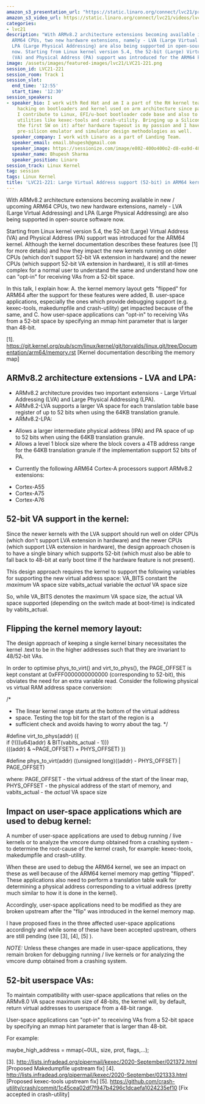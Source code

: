 ```yaml
---
amazon_s3_presentation_url: "https://static.linaro.org/connect/lvc21/presentations/lvc21-221.pdf"
amazon_s3_video_url: https://static.linaro.org/connect/lvc21/videos/lvc21-221.mp4
categories:
- lvc21
description: "With ARMv8.2 architecture extensions becoming available in new / upcoming
  ARM64 CPUs, two new hardware extensions, namely - LVA (Large Virtual Addressing) and
  LPA (Large Physical Addressing) are also being supported in open-source software
  now. Starting from Linux kernel version 5.4, the 52-bit (Large) Virtual Address
  (VA) and Physical Address (PA) support was introduced for the ARM64 kernel."
image: /assets/images/featured-images/lvc21/LVC21-221.png
session_id: LVC21-221
session_room: Track 1
session_slot:
  end_time: '12:55'
  start_time: '12:30'
session_speakers:
- speaker_bio: I work with Red Hat and am I a part of the RH kernel team. I have been
    hacking on bootloaders and kernel used on arm architecture since past 13 years.
    I contribute to Linux, EFI/u-boot bootloader code base and also to user-space
    utilities like kexec-tools and crash-utility. Bringing up a Silicon (i.e. running
    the first SW on it) after hardware tapeout is my passion and I have interest in
    pre-silicon emulator and simulator design methodologies as well.
  speaker_company: I work with Linaro as a part of Landing Team.
  speaker_email: email.bhupesh@gmail.com
  speaker_image: https://sessionize.com/image/e802-400o400o2-d8-ea9d-4893-899f-7a7fdd8a70c6.1cecfc8a-f418-498b-b391-100bb987976a.jpg
  speaker_name: Bhupesh Sharma
  speaker_position: Linaro
session_track: Linux Kernel
tag: session
tags: Linux Kernel
title: 'LVC21-221: Large Virtual Address support (52-bit) in ARM64 kernel'
---
```


With ARMv8.2 architecture extensions becoming available in new / upcoming ARM64 CPUs, two new hardware extensions, namely - LVA (Large Virtual Addressing)
and LPA (Large Physical Addressing) are also being supported in open-source software now.

Starting from Linux kernel version 5.4, the 52-bit (Large) Virtual Address (VA) and Physical Address (PA) support was introduced for the ARM64
kernel. Although the kernel documentation describes these features (see [1] for more details) and how they impact the new kernels running on older CPUs (which don't support 52-bit VA extension in hardware) and the newer CPUs (which support 52-bit VA extension in hardware), it is still at-times complex for a normal user to understand the same and understand how one can "opt-in" for receiving VAs from a 52-bit space.

In this talk, I explain how:
A. the kernel memory layout gets "flipped" for ARM64 after the support for these features were added,
B. user-space applications, especially the ones which provide debugging support (e.g. kexec-tools, makedumpfile and crash-utility) get impacted because of the same, and
C. how user-space applications can "opt-in" to receiving VAs from a 52-bit space by specifying an mmap hint parameter that is larger than 48-bit.

[1]. https://git.kernel.org/pub/scm/linux/kernel/git/torvalds/linux.git/tree/Documentation/arm64/memory.rst [Kernel documentation describing the memory map] 

ARMv8.2 architecture extensions - LVA and LPA:
--------------------------------------------------------------

* ARMv8.2 architecture provides two important extensions - Large Virtual Addressing (LVA) and Large Physical Addressing (LPA).
* ARMv8.2-LVA supports a larger VA space for each translation table base register of up to 52 bits when using the 64KB translation granule.
* ARMv8.2-LPA:
- Allows a larger intermediate physical address (IPA) and PA space of up to 52 bits when using the 64KB translation granule.
- Allows a level 1 block size where the block covers a 4TB address range for the 64KB translation granule if the implementation support 52 bits of PA.

* Currently the following ARM64 Cortex-A processors support ARMv8.2 extensions:
- Cortex-A55
- Cortex-A75
- Cortex-A76

52-bit VA support in the kernel:
-----------------------------------------
Since the newer kernels with the LVA support should run well on older CPUs (which don't support LVA extension in hardware) and the newer CPUs (which support LVA extension in hardware), the design approach chosen is to have a single binary which supports 52-bit (which must also be able to fall back to 48-bit at early boot time if the hardware feature is not present).

This design approach requires the kernel to support the following variables for supporting the new virtual address space:
VA_BITS		constant	the *maximum* VA space size
vabits_actual	variable	the *actual* VA space size

So, while VA_BITS denotes the maximum VA space size, the actual VA space supported (depending on the switch made at boot-time) is indicated by vabits_actual.

Flipping the kernel memory layout:
----------------------------------------------
The design approach of keeping a single kernel binary necessitates the kernel .text to be in the higher addresses such that they are invariant to 48/52-bit VAs. 

In order to optimise phys_to_virt() and virt_to_phys(), the PAGE_OFFSET is kept constant at 0xFFF0000000000000 (corresponding to 52-bit),
this obviates the need for an extra variable read.  Consider the following physical vs virtual RAM address space conversion:

/*
 * The linear kernel range starts at the bottom of the virtual address
 * space. Testing the top bit for the start of the region is a
 * sufficient check and avoids having to worry about the tag.
 */

#define virt_to_phys(addr) ({					\
	if (!(((u64)addr) & BIT(vabits_actual - 1)))		\
		(((addr) & ~PAGE_OFFSET) + PHYS_OFFSET)
})

#define phys_to_virt(addr) ((unsigned long)((addr) - PHYS_OFFSET) | PAGE_OFFSET)

where:
 PAGE_OFFSET - the virtual address of the start of the linear map,
 PHYS_OFFSET - the physical address of the start of memory, and
 vabits_actual - the *actual* VA space size

Impact on user-space applications which are used to debug kernel:
-----------------------------------------------------------------------------------------
A number of user-space applications are used to debug running / live kernels or to analyze the vmcore dump obtained from a crashing system - to determine
the root-cause of the kernel crash, for example: kexec-tools, makedumpfile and crash-utility.

When these are used to debug the ARM64 kernel, we see an impact on these as well because of the ARM64 kernel memory map getting "flipped". These applications also need to perform a translation table walk for determining a physical address corresponding to a virtual address (pretty much similar to how it is done in the kernel).

Accordingly, user-space applications need to be modified as they are broken upstream after the "flip" was introduced in the kernel memory map.

I have proposed fixes in the three affected user-space applications accordingly and while some of these have been accepted upstream, others are still pending
(see [3], [4], [5] ).

*NOTE:* Unless these changes are made in user-space applications, they remain broken for debugging running / live kernels or for analyzing the vmcore dump
obtained from a crashing system. 

52-bit userspace VAs:
----------------------------
To maintain compatibility with user-space applications that relies on the ARMv8.0 VA space maximum size of 48-bits, the kernel will, by default,
return virtual addresses to userspace from a 48-bit range. 

User-space applications can "opt-in" to receiving VAs from a 52-bit space by
specifying an mmap hint parameter that is larger than 48-bit.

For example:

maybe_high_address = mmap(~0UL, size, prot, flags,...);

[3]. http://lists.infradead.org/pipermail/kexec/2020-September/021372.html [Proposed Makedumpfile upstream fix] 
[4]. http://lists.infradead.org/pipermail/kexec/2020-September/021333.html [Proposed kexec-tools upstream fix]
[5]. https://github.com/crash-utility/crash/commit/1c45cea02df7f947b4296c1dcaefa1024235ef10 [Fix accepted in crash-utility]